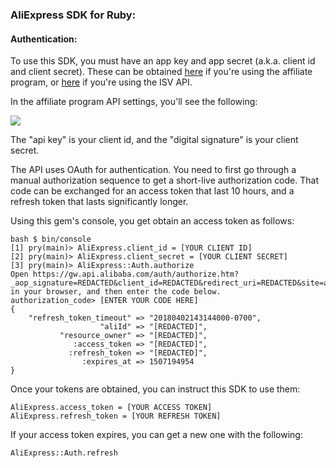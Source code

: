 ### AliExpress SDK for Ruby:

#### Authentication:

To use this SDK, you must have an app key and app secret (a.k.a. client id and client secret). These can be obtained [here](https://portals.aliexpress.com/adcenter/apiSetting.htm) if you're using the affiliate program, or [here](http://isvus.aliexpress.com/isv/index.htm) if you're using the ISV API.

In the affiliate program API settings, you'll see the following:

![](https://i.imgur.com/ycMNgMY.png)

The "api key" is your client id, and the "digital signature" is your client secret.

The API uses OAuth for authentication. You need to first go through a manual authorization sequence to get a short-live authorization code. That code can be exchanged for an access token that last 10 hours, and a refresh token that lasts significantly longer.

Using this gem's console, you get obtain an access token as follows:

```
bash $ bin/console
[1] pry(main)> AliExpress.client_id = [YOUR CLIENT ID]
[2] pry(main)> AliExpress.client_secret = [YOUR CLIENT SECRET]
[3] pry(main)> AliExpress::Auth.authorize
Open https://gw.api.alibaba.com/auth/authorize.htm?_aop_signature=REDACTED&client_id=REDACTED&redirect_uri=REDACTED&site=aliexpress&state=REDACTED in your browser, and then enter the code below.
authorization_code> [ENTER YOUR CODE HERE]
{
    "refresh_token_timeout" => "20180402143144000-0700",
                    "aliId" => "[REDACTED]",
           "resource_owner" => "[REDACTED]",
              :access_token => "[REDACTED]",
             :refresh_token => "[REDACTED]",
                :expires_at => 1507194954
}
```

Once your tokens are obtained, you can instruct this SDK to use them:

```
AliExpress.access_token = [YOUR ACCESS TOKEN]
AliExpress.refresh_token = [YOUR REFRESH TOKEN]
```

If your access token expires, you can get a new one with the following:

```
AliExpress::Auth.refresh
```
